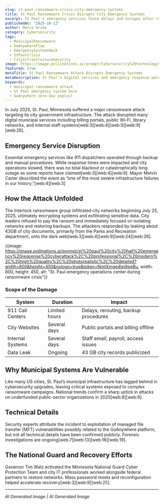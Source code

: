 ```yaml
---
slug: st-paul-ransomware-crisis-city-emergency-systems
title: St Paul Ransomware Crisis Disrupts City Emergency Systems
excerpt: St Paul's emergency services faced delays and outages after ransomware impacted city infrastructure. Critical digital systems were suspended, and sensitive data was leaked by attackers.
publishedAt: "2025-10-12"
author: Marco Grima
category: Cybersecurity
tags:
  - MunicipalRansomware
  - GoAnywhereFlaw
  - EmergencySystemsHack
  - StPaulCrisis
  - CityInfrastructureSecurity
image: https://image.pollinations.ai/prompt/Cybersecurity%20technology%2C%20municipal%20ransomware%20attack%2C%20St%20Paul%20emergency%20system%20hack%2C%20professional%2C%20modern%2C%20high%20quality%2C%20photorealistic%2C%20detailed?width=1200&height=600&nologo=true&token=NmtXmge4lpj9eeBu
featured: true
metaTitle: St Paul Ransomware Attack Disrupts Emergency Systems
metaDescription: St Paul's digital services and emergency response were disrupted during a ransomware attack. Critical vulnerabilities and underfunded infrastructure made the city a target; sensitive data was exposed publicly.
keywords:
  - municipal ransomware attack
  - St Paul emergency system hack
  - GoAnywhere zero-day exploit
---
```


In July 2025, St. Paul, Minnesota suffered a major ransomware attack targeting its city government infrastructure. The attack disrupted many digital municipal services including billing portals, public Wi-Fi, library networks, and internal staff systems[web:3][web:4][web:5][web:9][web:26].

## Emergency Service Disruption

Essential emergency services like 911 dispatchers operated through backup and manual procedures. While response times were impacted and city operations slowed, there was no total blackout or catastrophically long outage as some reports have claimed[web:3][web:4][web:9]. Mayor Melvin Carter described the event as “one of the most severe infrastructure failures in our history.”[web:4][web:3]

## How the Attack Unfolded

The Interlock ransomware group infiltrated city networks beginning July 25, 2025, ultimately encrypting systems and exfiltrating sensitive data. City leaders refused to pay the ransom and immediately focused on isolating networks and restoring backups. The attackers responded by leaking about 43GB of city documents, primarily from the Parks and Recreation department, onto the dark web[web:3][web:4][web:9][web:24][web:26].

{{image: https://image.pollinations.ai/prompt/st%20paul%20city%20hall%20emergency%20response%20cyberattack%2C%20professional%2C%20modern%2C%20high%20quality%2C%20photorealistic%2C%20detailed?width=800&height=450&nologo=true&token=NmtXmge4lpj9eeBu, width: 800, height: 450, alt: "St. Paul emergency operations center during ransomware crisis"}}

### Scope of the Damage

| System           | Duration       | Impact                              |
|------------------|---------------|-------------------------------------|
| 911 Call Centers | Limited hours | Delays, rerouting, backup procedures|
| City Websites    | Several days  | Public portals and billing offline  |
| Internal Systems | Several days  | Staff email, payroll, access issues |
| Data Leak        | Ongoing       | 43 GB city records publicized       |

## Why Municipal Systems Are Vulnerable

Like many US cities, St. Paul’s municipal infrastructure has lagged behind in cybersecurity upgrades, leaving critical systems exposed to complex ransomware campaigns. National trends confirm a sharp uptick in attacks on underfunded public-sector organizations in 2025[web:8][web:9].

## Technical Details

Security experts attribute the incident to exploitation of managed file transfer (MFT) vulnerabilities possibly related to the GoAnywhere platform, but not all technical details have been confirmed publicly. Forensic investigations are ongoing[web:7][web:13][web:16][web:19].

## The National Guard and Recovery Efforts

Governor Tim Walz activated the Minnesota National Guard Cyber Protection Team and city IT professionals worked alongside federal partners to restore networks. Mass password resets and reconfiguration helped accelerate recovery[web:3][web:9][web:25].

---

*AI Generated Image | AI Generated Image*
